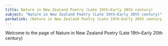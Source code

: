 ```yaml
---
title: Nature in New Zealand Poetry (Late 19th–Early 20th century)
subject: "Nature in New Zealand Poetry (Late 19th–Early 20th century)"
permalink: /Nature in New Zealand Poetry (Late 19th–Early 20th century)
---
```


Welcome to the page of Nature in New Zealand Poetry (Late 19th–Early 20th century)
